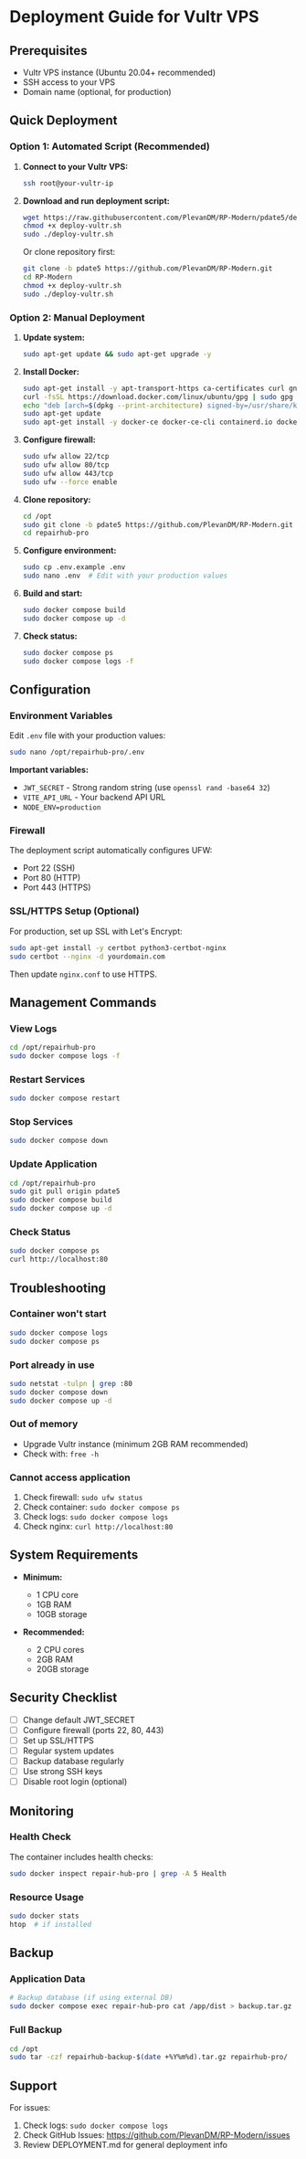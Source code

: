 # Deployment Guide for Vultr VPS

## Prerequisites

- Vultr VPS instance (Ubuntu 20.04+ recommended)
- SSH access to your VPS
- Domain name (optional, for production)

## Quick Deployment

### Option 1: Automated Script (Recommended)

1. **Connect to your Vultr VPS:**
   ```bash
   ssh root@your-vultr-ip
   ```

2. **Download and run deployment script:**
   ```bash
   wget https://raw.githubusercontent.com/PlevanDM/RP-Modern/pdate5/deploy-vultr.sh
   chmod +x deploy-vultr.sh
   sudo ./deploy-vultr.sh
   ```

   Or clone repository first:
   ```bash
   git clone -b pdate5 https://github.com/PlevanDM/RP-Modern.git
   cd RP-Modern
   chmod +x deploy-vultr.sh
   sudo ./deploy-vultr.sh
   ```

### Option 2: Manual Deployment

1. **Update system:**
   ```bash
   sudo apt-get update && sudo apt-get upgrade -y
   ```

2. **Install Docker:**
   ```bash
   sudo apt-get install -y apt-transport-https ca-certificates curl gnupg lsb-release
   curl -fsSL https://download.docker.com/linux/ubuntu/gpg | sudo gpg --dearmor -o /usr/share/keyrings/docker-archive-keyring.gpg
   echo "deb [arch=$(dpkg --print-architecture) signed-by=/usr/share/keyrings/docker-archive-keyring.gpg] https://download.docker.com/linux/ubuntu $(lsb_release -cs) stable" | sudo tee /etc/apt/sources.list.d/docker.list > /dev/null
   sudo apt-get update
   sudo apt-get install -y docker-ce docker-ce-cli containerd.io docker-compose-plugin
   ```

3. **Configure firewall:**
   ```bash
   sudo ufw allow 22/tcp
   sudo ufw allow 80/tcp
   sudo ufw allow 443/tcp
   sudo ufw --force enable
   ```

4. **Clone repository:**
   ```bash
   cd /opt
   sudo git clone -b pdate5 https://github.com/PlevanDM/RP-Modern.git repairhub-pro
   cd repairhub-pro
   ```

5. **Configure environment:**
   ```bash
   sudo cp .env.example .env
   sudo nano .env  # Edit with your production values
   ```

6. **Build and start:**
   ```bash
   sudo docker compose build
   sudo docker compose up -d
   ```

7. **Check status:**
   ```bash
   sudo docker compose ps
   sudo docker compose logs -f
   ```

## Configuration

### Environment Variables

Edit `.env` file with your production values:

```bash
sudo nano /opt/repairhub-pro/.env
```

**Important variables:**
- `JWT_SECRET` - Strong random string (use `openssl rand -base64 32`)
- `VITE_API_URL` - Your backend API URL
- `NODE_ENV=production`

### Firewall

The deployment script automatically configures UFW:
- Port 22 (SSH)
- Port 80 (HTTP)
- Port 443 (HTTPS)

### SSL/HTTPS Setup (Optional)

For production, set up SSL with Let's Encrypt:

```bash
sudo apt-get install -y certbot python3-certbot-nginx
sudo certbot --nginx -d yourdomain.com
```

Then update `nginx.conf` to use HTTPS.

## Management Commands

### View Logs
```bash
cd /opt/repairhub-pro
sudo docker compose logs -f
```

### Restart Services
```bash
sudo docker compose restart
```

### Stop Services
```bash
sudo docker compose down
```

### Update Application
```bash
cd /opt/repairhub-pro
sudo git pull origin pdate5
sudo docker compose build
sudo docker compose up -d
```

### Check Status
```bash
sudo docker compose ps
curl http://localhost:80
```

## Troubleshooting

### Container won't start
```bash
sudo docker compose logs
sudo docker compose ps
```

### Port already in use
```bash
sudo netstat -tulpn | grep :80
sudo docker compose down
sudo docker compose up -d
```

### Out of memory
- Upgrade Vultr instance (minimum 2GB RAM recommended)
- Check with: `free -h`

### Cannot access application
1. Check firewall: `sudo ufw status`
2. Check container: `sudo docker compose ps`
3. Check logs: `sudo docker compose logs`
4. Check nginx: `curl http://localhost:80`

## System Requirements

- **Minimum:**
  - 1 CPU core
  - 1GB RAM
  - 10GB storage

- **Recommended:**
  - 2 CPU cores
  - 2GB RAM
  - 20GB storage

## Security Checklist

- [ ] Change default JWT_SECRET
- [ ] Configure firewall (ports 22, 80, 443)
- [ ] Set up SSL/HTTPS
- [ ] Regular system updates
- [ ] Backup database regularly
- [ ] Use strong SSH keys
- [ ] Disable root login (optional)

## Monitoring

### Health Check
The container includes health checks:
```bash
sudo docker inspect repair-hub-pro | grep -A 5 Health
```

### Resource Usage
```bash
sudo docker stats
htop  # if installed
```

## Backup

### Application Data
```bash
# Backup database (if using external DB)
sudo docker compose exec repair-hub-pro cat /app/dist > backup.tar.gz
```

### Full Backup
```bash
cd /opt
sudo tar -czf repairhub-backup-$(date +%Y%m%d).tar.gz repairhub-pro/
```

## Support

For issues:
1. Check logs: `sudo docker compose logs`
2. Check GitHub Issues: https://github.com/PlevanDM/RP-Modern/issues
3. Review DEPLOYMENT.md for general deployment info

